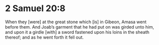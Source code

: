 # 2 Samuel 20:8

When they [were] at the great stone which [is] in Gibeon, Amasa went before them. And Joab’s garment that he had put on was girded unto him, and upon it a girdle [with] a sword fastened upon his loins in the sheath thereof; and as he went forth it fell out.